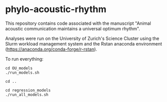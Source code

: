 # phylo-acoustic-rhythm
This repository contains code associated with the manuscript "Animal acoustic communication maintains a universal optimum rhythm".

Analyses were run on the University of Zurich's Science Cluster using the Slurm workload management system and the Rstan anaconda environment (https://anaconda.org/conda-forge/r-rstan).

To run everything:

```
cd OU_models
./run_models.sh

cd ..

cd regression_models
./run_all_models.sh
